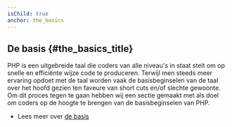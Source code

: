 ```yaml
---
isChild: true
anchor: the_basics
---
```


## De basis {#the_basics_title}

PHP is een uitgebreide taal die coders van alle niveau's in staat stelt om op snelle en efficiënte wijze code te produceren.
Terwijl men steeds meer ervaring opdoet met de taal worden vaak de basisbeginselen van de taal over het hoofd gezien ten faveure
van short cuts en/of slechte gewoonte. Om dit proces tegen te gaan hebben wij een sectie gemaakt met als doel om coders
op de hoogte te brengen van de basisbeginselen van PHP.

* Lees meer over [de basis](/pages/The-Basics.html)